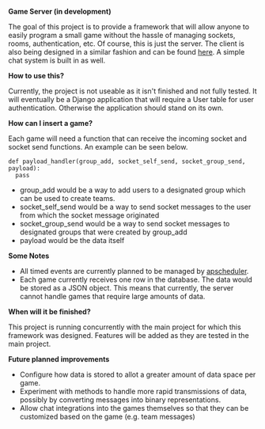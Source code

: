 **Game Server (in development)**

The goal of this project is to provide a framework that will allow anyone to easily program a small game without the hassle of managing sockets, rooms, authentication, etc. Of course, this is just the server. The client is also being designed in a similar fashion and can be found [here](https://github.com/swagufied/trivia-app-client). A simple chat system is built in as well.

**How to use this?**

Currently, the project is not useable as it isn't finished and not fully tested. It will eventually be a Django application that will require a User table for user authentication. Otherwise the application should stand on its own.

**How can I insert a game?**

Each game will need a function that can receive the incoming socket and socket send functions. An example can be seen below.
```
def payload_handler(group_add, socket_self_send, socket_group_send, payload):
  pass
```
- group_add would be a way to add users to a designated group which can be used to create teams.
- socket_self_send would be a way to send socket messages to the user from which the socket message originated
- socket_group_send would be a way to send socket messages to designated groups that were created by group_add
- payload would be the data itself

**Some Notes**
- All timed events are currently planned to be managed by [apscheduler](https://apscheduler.readthedocs.io/en/latest/).
- Each game currently receives one row in the database. The data would be stored as a JSON object. This means that currently, the server cannot handle games that require large amounts of data.

**When will it be finished?**

This project is running concurrently with the main project for which this framework was designed. Features will be added as they are tested in the main project.

**Future planned improvements**
- Configure how data is stored to allot a greater amount of data space per game.
- Experiment with methods to handle more rapid transmissions of data, possibly by converting messages into binary representations.
- Allow chat integrations into the games themselves so that they can be customized based on the game (e.g. team messages)
